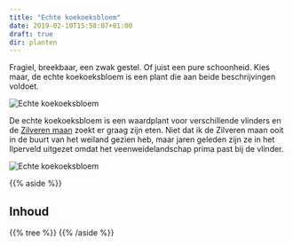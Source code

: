 ```yaml
---
title: "Echte koekoeksbloem"
date: 2019-02-10T15:58:07+01:00
draft: true
dir: planten
---
```


Fragiel, breekbaar, een zwak gestel. Of juist een pure schoonheid. Kies maar, de echte koekoeksbloem is een plant die aan beide beschrijvingen voldoet.

![Echte koekoeksbloem](/images/echte-koekoeksbloem-2.jpg)

De echte koekoeksbloem is een waardplant voor verschillende vlinders en de [Zilveren maan](https://www.vlinderstichting.nl/vlinders/overzicht-vlinders/details-vlinder/zilveren-maan) zoekt er graag zijn eten. Niet dat ik de Zilveren maan ooit in de buurt van het weiland gezien heb, maar jaren geleden zijn ze in het Ilperveld uitgezet omdat het veenweidelandschap prima past bij de vlinder.

![Echte koekoeksbloem](/images/echte-koekoeksbloem.jpg)

{{% aside %}}
## Inhoud
{{% tree %}}
{{% /aside %}}
